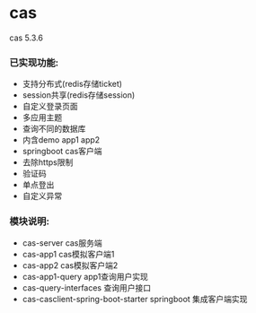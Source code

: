 # cas
cas 5.3.6

### 已实现功能:

- 支持分布式(redis存储ticket)
- session共享(redis存储session)
- 自定义登录页面
- 多应用主题
- 查询不同的数据库
- 内含demo app1 app2
- springboot cas客户端
- 去除https限制
- 验证码
- 单点登出
- 自定义异常

### 模块说明:

- cas-server cas服务端
- cas-app1 cas模拟客户端1
- cas-app2 cas模拟客户端2
- cas-app1-query app1查询用户实现
- cas-query-interfaces 查询用户接口
- cas-casclient-spring-boot-starter springboot 集成客户端实现

### 

　

